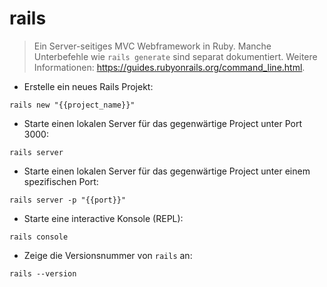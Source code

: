 # rails

> Ein Server-seitiges MVC Webframework in Ruby.
> Manche Unterbefehle wie `rails generate` sind separat dokumentiert.
> Weitere Informationen: <https://guides.rubyonrails.org/command_line.html>.

- Erstelle ein neues Rails Projekt:

`rails new "{{project_name}}"`

- Starte einen lokalen Server für das gegenwärtige Project unter Port 3000:

`rails server`

- Starte einen lokalen Server für das gegenwärtige Project unter einem spezifischen Port:

`rails server -p "{{port}}"`

- Starte eine interactive Konsole (REPL):

`rails console`

- Zeige die Versionsnummer von `rails` an:

`rails --version`
